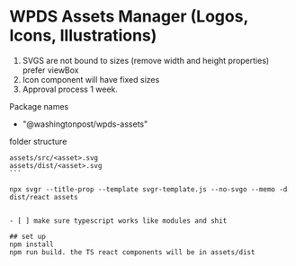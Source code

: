 # WPDS Assets Manager (Logos, Icons, Illustrations)

1. SVGS are not bound to sizes (remove width and height properties) prefer viewBox
2. Icon component will have fixed sizes
3. Approval process 1 week.


Package names

* "@washingtonpost/wpds-assets"

folder structure

````
assets/src/<asset>.svg
assets/dist/<asset>.svg
```

npx svgr --title-prop --template svgr-template.js --no-svgo --memo -d dist/react assets


- [ ] make sure typescript works like modules and shit

## set up
npm install
npm run build. the TS react components will be in assets/dist